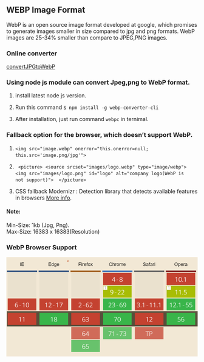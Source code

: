 ## WEBP Image Format
WebP is an open source image format developed at google, which promises to generate images smaller in size compared to jpg and png formats.
WebP images are 25-34% smaller than compare to JPEG,PNG images.

### Online converter 

   [convertJPGtoWebP](https://convertio.co/jpg-webp/)

### Using node js module can convert Jpeg,png to WebP format.

   1) install latest node js version. 
   
   2) Run this command ```$ npm install -g webp-converter-cli ```

   3) After installation, just run command ```webpc``` in ternimal.

### Fallback option for the browser, which doesn’t support WebP.

   1) ```<img src="image.webp" onerror="this.onerror=null; this.src='image.png/jpg'">```

   2) ``` <picture> <source srcset="images/logo.webp" type="image/webp">  <img src="images/logo.png" id="logo" alt="company logo(WebP is         not support)">  </picture>```
   
   3) CSS fallback 
      Modernizr : Detection library that detects available features in browsers
      [More info](https://css-tricks.com/using-webp-images/).
 
#### Note: 
   Min-Size: 1kb (Jpg, Png).    
   Max-Size: 16383 x 16383(Resolution)

### WebP Browser Support
   
   ![Kiku](WebpBrowserSupport.PNG) 

